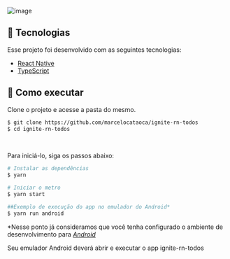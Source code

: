
![image](https://user-images.githubusercontent.com/19317136/166954944-a98d8641-dadd-4759-a9fd-74f7f736f63e.png)


## 🧪 Tecnologias

Esse projeto foi desenvolvido com as seguintes tecnologias:

- [React Native](https://reactnative.dev/)
- [TypeScript](https://www.typescriptlang.org/)

## 🚀 Como executar

Clone o projeto e acesse a pasta do mesmo.

```bash
$ git clone https://github.com/marcelocataoca/ignite-rn-todos
$ cd ignite-rn-todos
```
<br>

Para iniciá-lo, siga os passos abaixo:
```bash
# Instalar as dependências
$ yarn

# Iniciar o metro
$ yarn start

##Exemplo de execução do app no emulador do Android*
$ yarn run android
```
*Nesse ponto já consideramos que você tenha configurado
o ambiente de desenvolvimento para [_Android_](https://react-native.rocketseat.dev/)

Seu emulador Android deverá abrir e executar o app ignite-rn-todos

